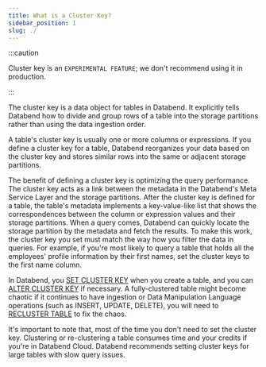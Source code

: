 ```yaml
---
title: What is a Cluster Key?
sidebar_position: 1
slug: ./
---
```


:::caution

Cluster key is an `EXPERIMENTAL FEATURE`; we don't recommend using it in production.

:::

The cluster key is a data object for tables in Databend. It explicitly tells Databend how to divide and group rows of a table into the storage partitions rather than using the data ingestion order. 

A table's cluster key is usually one or more columns or expressions. If you define a cluster key for a table, Databend reorganizes your data based on the cluster key and stores similar rows into the same or adjacent storage partitions.

The benefit of defining a cluster key is optimizing the query performance.   The cluster key acts as a link between the metadata in the Databend's Meta Service Layer and the storage partitions. After the cluster key is defined for a table, the table's metadata implements a key-value-like list that shows the correspondences between the column or expression values and their storage partitions. When a query comes, Databend can quickly locate the storage partition by the metadata and fetch the results. To make this work, the cluster key you set must match the way how you filter the data in queries. For example, if you're most likely to query a table that holds all the employees' profile information by their first names, set the cluster keys to the first name column.

In Databend, you [SET CLUSTER KEY](dml-set-cluster-key.md) when you create a table, and you can [ALTER CLUSTER KEY](dml-alter-cluster-key.md) if necessary. A fully-clustered table might become chaotic if it continues to have ingestion or Data Manipulation Language operations (such as INSERT, UPDATE, DELETE), you will need to [RECLUSTER TABLE](./dml-recluster-table.md) to fix the chaos.

It's important to note that, most of the time you don't need to set the cluster key. Clustering or re-clustering a table consumes time and your credits if you're in Databend Cloud. Databend recommends setting cluster keys for large tables with slow query issues.